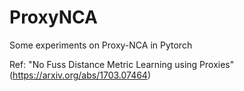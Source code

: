 # ProxyNCA
Some experiments on Proxy-NCA in Pytorch 

Ref: "No Fuss Distance Metric Learning using Proxies" (https://arxiv.org/abs/1703.07464)
